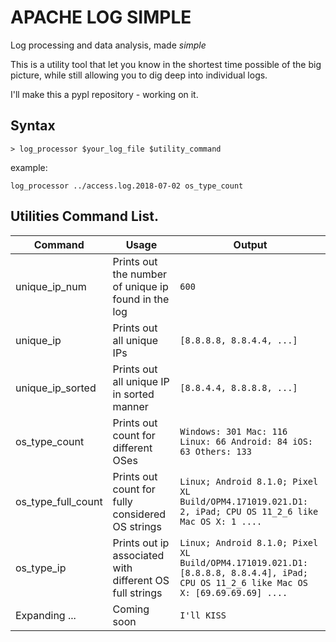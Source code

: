 # APACHE LOG SIMPLE

Log processing and data analysis, made *simple*

This is a utility tool that let you know in the shortest time possible of the big picture, while still allowing you to dig deep into individual logs.

I'll make this a pypl repository - working on it.

## Syntax

`> log_processor $your_log_file $utility_command`

example: 

`log_processor ../access.log.2018-07-02 os_type_count`

## Utilities Command List.

Command | Usage | Output
--- | --- | ---
unique_ip_num | Prints out the number of unique ip found in the log | `600`
unique_ip | Prints out all unique IPs | `[8.8.8.8, 8.8.4.4, ...]`
unique_ip_sorted | Prints out all unique IP in sorted manner | `[8.8.4.4, 8.8.8.8, ...]`
os_type_count | Prints out count for different OSes |  `Windows: 301 Mac: 116 Linux: 66 Android: 84 iOS: 63 Others: 133`
os_type_full_count | Prints out count for fully considered OS strings | `Linux; Android 8.1.0; Pixel XL Build/OPM4.171019.021.D1: 2, iPad; CPU OS 11_2_6 like Mac OS X: 1 ....`
os_type_ip | Prints out ip associated with different OS full strings | `Linux; Android 8.1.0; Pixel XL Build/OPM4.171019.021.D1: [8.8.8.8, 8.8.4.4], iPad; CPU OS 11_2_6 like Mac OS X: [69.69.69.69] ....`
Expanding ... | Coming soon | `I'll KISS`